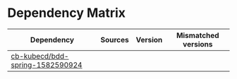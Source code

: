 # Dependency Matrix

Dependency | Sources | Version | Mismatched versions
---------- | ------- | ------- | -------------------
[cb-kubecd/bdd-spring-1582590924](https://github.com/cb-kubecd/bdd-spring-1582590924.git) |  | []() | 
